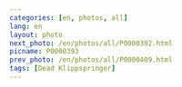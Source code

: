 ```yaml
---
categories: [en, photos, all]
lang: en
layout: photo
next_photo: /en/photos/all/P0000392.html
picname: P0000393
prev_photo: /en/photos/all/P0000409.html
tags: [Dead Klippspringer]
---
```

